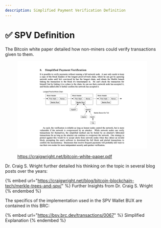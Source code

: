 ```yaml
---
description: Simplified Payment Verification Definition
---
```


# ✅ SPV Definition

The Bitcoin white paper detailed how non-miners could verify transactions given to them.

<figure><img src="../.gitbook/assets/image.png" alt=""><figcaption><p><a href="https://craigwright.net/bitcoin-white-paper.pdf">https://craigwright.net/bitcoin-white-paper.pdf</a></p></figcaption></figure>

Dr. Craig S. Wright further detailed his thinking on the topic in several blog posts over the years:

{% embed url="https://craigwright.net/blog/bitcoin-blockchain-tech/merkle-trees-and-spv/" %}
Further Insights from Dr. Craig S. Wright
{% endembed %}

The specifics of the implementation used in the SPV Wallet BUX are contained in this BRC:

{% embed url="https://bsv.brc.dev/transactions/0067" %}
Simplified Explanation
{% endembed %}
